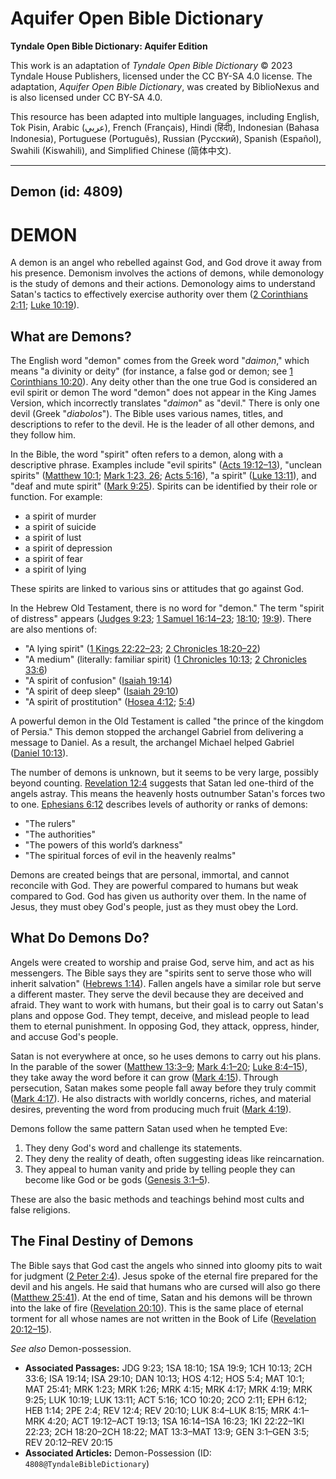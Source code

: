 # Aquifer Open Bible Dictionary

**Tyndale Open Bible Dictionary: Aquifer Edition**

This work is an adaptation of *Tyndale Open Bible Dictionary* © 2023 Tyndale House Publishers, licensed under the CC BY\-SA 4\.0 license. The adaptation, *Aquifer Open Bible Dictionary*, was created by BiblioNexus and is also licensed under CC BY\-SA 4\.0\.

This resource has been adapted into multiple languages, including English, Tok Pisin, Arabic (عربي), French (Français), Hindi (हिंदी), Indonesian (Bahasa Indonesia), Portuguese (Português), Russian (Русский), Spanish (Español), Swahili (Kiswahili), and Simplified Chinese (简体中文).



--------------------------------

## Demon (id: 4809)

DEMON
=====

A demon is an angel who rebelled against God, and God drove it away from his presence. Demonism involves the actions of demons, while demonology is the study of demons and their actions. Demonology aims to understand Satan's tactics to effectively exercise authority over them ([2 Corinthians 2:11](https://ref.ly/2Cor2:11); [Luke 10:19](https://ref.ly/Luke10:19)).

What are Demons?
----------------

The English word "demon" comes from the Greek word "*daimon*," which means "a divinity or deity" (for instance, a false god or demon; see [1 Corinthians 10:20](https://ref.ly/1Cor10:20)). Any deity other than the one true God is considered an evil spirit or demon The word "demon" does not appear in the King James Version, which incorrectly translates "*daimon*" as "devil." There is only one devil (Greek "*diabolos*"). The Bible uses various names, titles, and descriptions to refer to the devil. He is the leader of all other demons, and they follow him.

In the Bible, the word "spirit" often refers to a demon, along with a descriptive phrase. Examples include "evil spirits" ([Acts 19:12–13](https://ref.ly/Acts19:12-Acts19:13)), "unclean spirits" ([Matthew 10:1](https://ref.ly/Matt10:1); [Mark 1:23, 26](https://ref.ly/Mark1:23,Mark1:26); [Acts 5:16](https://ref.ly/Acts5:16)), "a spirit" ([Luke 13:11](https://ref.ly/Luke13:11)), and "deaf and mute spirit" ([Mark 9:25](https://ref.ly/Mark9:25)). Spirits can be identified by their role or function. For example: 

* a spirit of murder
* a spirit of suicide
* a spirit of lust
* a spirit of depression
* a spirit of fear
* a spirit of lying

These spirits are linked to various sins or attitudes that go against God.

In the Hebrew Old Testament, there is no word for "demon." The term "spirit of distress" appears ([Judges 9:23](https://ref.ly/Judg9:23); [1 Samuel 16:14–23](https://ref.ly/1Sam16:14-1Sam16:23); [18:10](https://ref.ly/1Sam18:10); [19:9](https://ref.ly/1Sam19:9)). There are also mentions of: 

* "A lying spirit" ([1 Kings 22:22–23](https://ref.ly/1Kgs22:22-1Kgs22:23); [2 Chronicles 18:20–22](https://ref.ly/2Chr18:20-2Chr18:22))
* "A medium" (literally: familiar spirit) ([1 Chronicles 10:13](https://ref.ly/1Chr10:13); [2 Chronicles 33:6](https://ref.ly/2Chr33:6))
* "A spirit of confusion" ([Isaiah 19:14](https://ref.ly/Isa19:14))
* "A spirit of deep sleep" ([Isaiah 29:10](https://ref.ly/Isa29:10))
* "A spirit of prostitution" ([Hosea 4:12](https://ref.ly/Hos4:12); [5:4](https://ref.ly/Hos5:4))

A powerful demon in the Old Testament is called "the prince of the kingdom of Persia." This demon stopped the archangel Gabriel from delivering a message to Daniel. As a result, the archangel Michael helped Gabriel ([Daniel 10:13](https://ref.ly/Dan10:13)).

The number of demons is unknown, but it seems to be very large, possibly beyond counting. [Revelation 12:4](https://ref.ly/Rev12:4) suggests that Satan led one\-third of the angels astray. This means the heavenly hosts outnumber Satan's forces two to one. [Ephesians 6:12](https://ref.ly/Eph6:12) describes levels of authority or ranks of demons: 

* "The rulers"
* "The authorities"
* "The powers of this world’s darkness"
* "The spiritual forces of evil in the heavenly realms"

Demons are created beings that are personal, immortal, and cannot reconcile with God. They are powerful compared to humans but weak compared to God. God has given us authority over them. In the name of Jesus, they must obey God's people, just as they must obey the Lord.

What Do Demons Do?
------------------

Angels were created to worship and praise God, serve him, and act as his messengers. The Bible says they are "spirits sent to serve those who will inherit salvation" ([Hebrews 1:14](https://ref.ly/Heb1:14)). Fallen angels have a similar role but serve a different master. They serve the devil because they are deceived and afraid. They want to work with humans, but their goal is to carry out Satan's plans and oppose God. They tempt, deceive, and mislead people to lead them to eternal punishment. In opposing God, they attack, oppress, hinder, and accuse God's people.

Satan is not everywhere at once, so he uses demons to carry out his plans. In the parable of the sower ([Matthew 13:3–9](https://ref.ly/Matt13:3-Matt13:9); [Mark 4:1–20](https://ref.ly/Mark4:1-Mark4:20); [Luke 8:4–15](https://ref.ly/Luke8:4-Luke8:15)), they take away the word before it can grow ([Mark 4:15](https://ref.ly/Mark4:15)). Through persecution, Satan makes some people fall away before they truly commit ([Mark 4:17](https://ref.ly/Mark4:17)). He also distracts with worldly concerns, riches, and material desires, preventing the word from producing much fruit ([Mark 4:19](https://ref.ly/Mark4:19)).

Demons follow the same pattern Satan used when he tempted Eve:

1. They deny God's word and challenge its statements.
2. They deny the reality of death, often suggesting ideas like reincarnation.
3. They appeal to human vanity and pride by telling people they can become like God or be gods ([Genesis 3:1–5](https://ref.ly/Gen3:1-Gen3:5)).

These are also the basic methods and teachings behind most cults and false religions.

The Final Destiny of Demons
---------------------------

The Bible says that God cast the angels who sinned into gloomy pits to wait for judgment ([2 Peter 2:4](https://ref.ly/2Pet2:4)). Jesus spoke of the eternal fire prepared for the devil and his angels. He said that humans who are cursed will also go there ([Matthew 25:41](https://ref.ly/Matt25:41)). At the end of time, Satan and his demons will be thrown into the lake of fire ([Revelation 20:10](https://ref.ly/Rev20:10)). This is the same place of eternal torment for all whose names are not written in the Book of Life ([Revelation 20:12–15](https://ref.ly/Rev20:12-Rev20:15)).

*See also* Demon\-possession.

* **Associated Passages:** JDG 9:23; 1SA 18:10; 1SA 19:9; 1CH 10:13; 2CH 33:6; ISA 19:14; ISA 29:10; DAN 10:13; HOS 4:12; HOS 5:4; MAT 10:1; MAT 25:41; MRK 1:23; MRK 1:26; MRK 4:15; MRK 4:17; MRK 4:19; MRK 9:25; LUK 10:19; LUK 13:11; ACT 5:16; 1CO 10:20; 2CO 2:11; EPH 6:12; HEB 1:14; 2PE 2:4; REV 12:4; REV 20:10; LUK 8:4–LUK 8:15; MRK 4:1–MRK 4:20; ACT 19:12–ACT 19:13; 1SA 16:14–1SA 16:23; 1KI 22:22–1KI 22:23; 2CH 18:20–2CH 18:22; MAT 13:3–MAT 13:9; GEN 3:1–GEN 3:5; REV 20:12–REV 20:15
* **Associated Articles:** Demon-Possession (ID: `4808@TyndaleBibleDictionary`)

